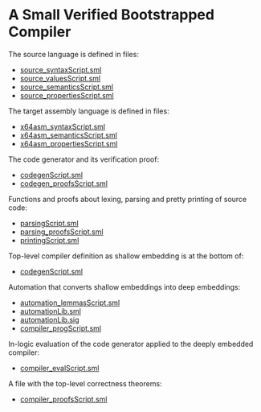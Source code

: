 # A Small Verified Bootstrapped Compiler

The source language is defined in files:
 - [source_syntaxScript.sml](source_syntaxScript.sml)
 - [source_valuesScript.sml](source_valuesScript.sml)
 - [source_semanticsScript.sml](source_semanticsScript.sml)
 - [source_propertiesScript.sml](source_propertiesScript.sml)

The target assembly language is defined in files:
 - [x64asm_syntaxScript.sml](x64asm_syntaxScript.sml)
 - [x64asm_semanticsScript.sml](x64asm_semanticsScript.sml)
 - [x64asm_propertiesScript.sml](x64asm_propertiesScript.sml)

The code generator and its verification proof:
 - [codegenScript.sml](codegenScript.sml)
 - [codegen_proofsScript.sml](codegen_proofsScript.sml)

Functions and proofs about lexing, parsing and pretty printing of source code:
 - [parsingScript.sml](parsingScript.sml)
 - [parsing_proofsScript.sml](parsing_proofsScript.sml)
 - [printingScript.sml](printingScript.sml)

Top-level compiler definition as shallow embedding is at the bottom of:
 - [codegenScript.sml](codegenScript.sml)

Automation that converts shallow embeddings into deep embeddings:
 - [automation_lemmasScript.sml](automation_lemmasScript.sml)
 - [automationLib.sml](automationLib.sml)
 - [automationLib.sig](automationLib.sig)
 - [compiler_progScript.sml](compiler_progScript.sml)

In-logic evaluation of the code generator applied to the deeply embedded compiler:
 - [compiler_evalScript.sml](compiler_evalScript.sml)

A file with the top-level correctness theorems:
 - [compiler_proofsScript.sml](compiler_proofsScript.sml)
